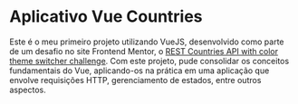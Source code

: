 # Aplicativo Vue Countries

Este é o meu primeiro projeto utilizando VueJS, desenvolvido como parte de um desafio no site Frontend Mentor, o [REST Countries API with color theme switcher challenge](https://www.frontendmentor.io/challenges/rest-countries-api-with-color-theme-switcher-5cacc469fec04111f7b848ca). Com este projeto, pude consolidar os conceitos fundamentais do Vue, aplicando-os na prática em uma aplicação que envolve requisições HTTP, gerenciamento de estados, entre outros aspectos.
